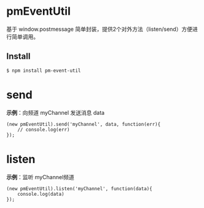 # pmEventUtil
基于 window.postmessage 简单封装，提供2个对外方法（listen/send）方便进行简单调用。

## Install

```
$ npm install pm-event-util
```

# send 

**示例**：向频道 myChannel 发送消息 data

```
(new pmEventUtil).send('myChannel', data, function(err){
    // console.log(err)
}); 
```

# listen 

**示例**：监听 myChannel频道

```
(new pmEventUtil).listen('myChannel', function(data){
    console.log(data)
});
```

